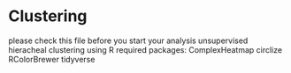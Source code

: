 # Clustering
please check this file before you start your analysis
unsupervised hieracheal clustering using R
required packages:
ComplexHeatmap
circlize
RColorBrewer
tidyverse

